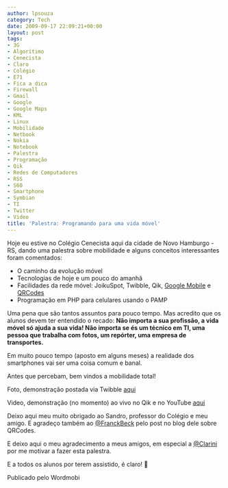 ```yaml
---
author: lpsouza
category: Tech
date: 2009-09-17 22:09:21+00:00
layout: post
tags:
- 3G
- Algorítimo
- Cenecista
- Claro
- Colégio
- E71
- Fica a dica
- Firewall
- Gmail
- Google
- Google Maps
- KML
- Linux
- Mobilidade
- Netbook
- Nokia
- Notebook
- Palestra
- Programação
- Qik
- Redes de Computadores
- RSS
- S60
- Smartphone
- Symbian
- TI
- Twitter
- Video
title: 'Palestra: Programando para uma vida móvel'
---
```


Hoje eu estive no Colégio Cenecista aqui da cidade de Novo Hamburgo - RS, dando uma palestra sobre mobilidade e alguns conceitos interessantes foram comentados:

* O caminho da evolução móvel
* Tecnologias de hoje e um pouco do amanhã
* Facilidades da rede móvel: JoikuSpot, Twibble, Qik, [Google Mobile](http://m.google.com) e [QRCodes](http://qrcode.kaywa.com/)
* Programação em PHP para celulares usando o PAMP

Uma pena que são tantos assuntos para pouco tempo. Mas acredito que os alunos devem ter entendido o recado:  **Não importa a sua profissão, a vida móvel só ajuda a sua vida! Não importa se és um técnico em TI, uma pessoa que trabalha com fotos, um repórter, uma empresa de transportes.**
  
Em muito pouco tempo (aposto em alguns meses) a realidade dos smartphones vai ser uma coisa comum e banal.
  
Antes que percebam, bem vindos a mobilidade total!

Foto, demonstração postada via Twibble [aqui](http://www.twitpic.com/i2osd)

Video, demonstração (no momento) ao vivo no Qik e no YouTube [aqui](http://www.youtube.com/watch?v=BXW_nfMmtnc)

Deixo aqui meu muito obrigado ao Sandro, professor do Colégio e meu amigo. E agradeço também ao [@FranckBeck](http://twitter.com/franckbeck) pelo post no blog dele sobre QRCodes.
  
E deixo aqui o meu agradecimento a meus amigos, em especial a [@Clarini](http://twitter.com/Clarini) por me motivar a fazer esta palestra.
  
E a todos os alunos por terem assistido, é claro! 🙂

Publicado pelo Wordmobi
